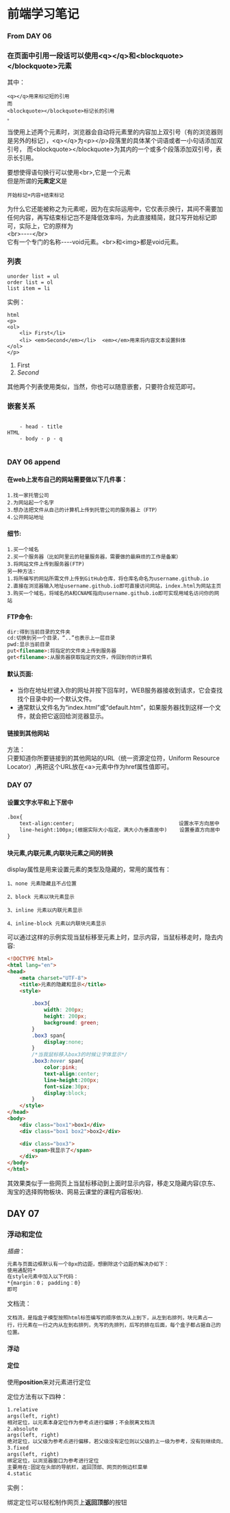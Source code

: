 # 前端学习笔记

### From DAY 06

### 在页面中引用一段话可以使用&#60;q&#62;&#60;/q&#62;和&#60;blockquote&#62;&#60;/blockquote&#62;元素
其中：
~~~
<q></q>用来标记短的引用
而
<blockquote></blockquote>标记长的引用
。
~~~
当使用上述两个元素时，浏览器会自动将元素里的内容加上双引号（有的浏览器则是另外的标记），&#60;q&#62;&#60;/q&#62;为&#60;p&#62;&#60;/p&#62;段落里的具体某个词语或者一小句话添加双引号，
而&#60;blockquote&#62;&#60;/blockquote&#62;为其内的一个或多个段落添加双引号，表示长引用。

要想使得语句换行可以使用&#60;br&#62;,它是一个元素  
但是所谓的**元素定义**是
~~~
开始标记+内容+结束标记
~~~
为什么它还能被称之为元素呢，因为在实际运用中，它仅表示换行，其间不需要加任何内容，再写结束标记岂不是降低效率吗，为此直接精简，就只写开始标记即可，实际上，它的原样为  
&#60;br&#62;----&#60;/br&#62;  
它有一个专门的名称----void元素。&#60;br&#62;和&#60;img&#62;都是void元素。


### 列表
~~~
unorder list = ul
order list = ol
list item = li
~~~

实例：
~~~
html
<p>
<ol>
    <li> First</li>
    <li> <em>Second</em></li>  <em></em>用来将内容文本设置斜体
</ol>
</p>
~~~
<p>
<ol>
    <li> First</li>
    <li> <em>Second</em></li>
</ol>

其他两个列表使用类似，当然，你也可以随意嵌套，只要符合规范即可。

### 嵌套关系
~~~
     
    - head - title
HTML
    - body - p - q
                      
~~~

### DAY 06 append

#### 在web上发布自己的网站需要做以下几件事：
~~~
1.找一家托管公司
2.为网站起一个名字
3.想办法把文件从自己的计算机上传到托管公司的服务器上（FTP）
4.公开网站地址
~~~

#### 细节:
```
1.买一个域名 
2.买一个服务器（比如阿里云的轻量服务器，需要做的最麻烦的工作是备案）
3.将网站文件上传到服务器(FTP)
另一种方法:
1.将所编写的网站所需文件上传到GitHub仓库，将仓库名命名为username.github.io
2.直接在浏览器输入地址username.github.io即可直接访问网站，index.html为网站主页
3.购买一个域名，将域名的A和CNAME指向username.github.io即可实现用域名访问你的网站
```
#### FTP命令:
```html
dir:得到当前目录的文件夹
cd:切换到另一个目录，“..”也表示上一层目录
pwd:显示当前目录
put<filename>:将指定的文件夹上传到服务器
get<filename>:从服务器获取指定的文件，传回到你的计算机
```
#### 默认页面:
- 当你在地址栏键入你的网址并按下回车时，WEB服务器接收到请求，它会查找找个目录中的一个默认文件。
- 通常默认文件名为“index.html”或“default.htm”，如果服务器找到这样一个文件，就会把它返回给浏览器显示。

#### 链接到其他网站
方法：  
只要知道你所要链接到的其他网站的URL（统一资源定位符，Uniform Resource Locator）,再把这个URL放在&#60;a&#62;元素中作为href属性值即可。

### DAY 07
#### 设置文字水平和上下居中
~~~html
.box{
    text-align:center;                                  设置水平方向居中
    line-height:100px;(根据实际大小指定，满大小为垂直居中)    设置垂直方向居中
}
~~~

#### 块元素,内联元素,内联块元素之间的转换

display属性是用来设置元素的类型及隐藏的，常用的属性有：
~~~
1、none 元素隐藏且不占位置

2、block 元素以块元素显示

3、inline 元素以内联元素显示

4、inline-block 元素以内联块元素显示
~~~
可以通过这样的示例实现当鼠标移至元素上时，显示内容，当鼠标移走时，隐去内容:
~~~html
<!DOCTYPE html>
<html lang="en">
<head>
    <meta charset="UTF-8">
    <title>元素的隐藏和显示</title>
    <style>
        
        .box3{
            width: 200px;
            height: 200px;
            background: green;
        }
        .box3 span{
            display:none;
        }
        /*当我鼠标移入box3的时候让字体显示*/
        .box3:hover span{
            color:pink;
            text-align:center;
            line-height:200px;
            font-size:30px;
            display:block;
        }
    </style>
</head>
<body>
    <div class="box1">box1</div>
    <div class="box1 box2">box2</div>

    <div class="box3">
        <span>我显示了</span>
    </div>
</body>
</html>
~~~
其效果类似于一些网页上当鼠标移动到上面时显示内容，移走又隐藏内容(京东、淘宝的选择购物板块、网易云课堂的课程内容板块).

## DAY 07

### 浮动和定位

*插曲*：

~~~~html
元素与页面边框默认有一个8px的边距，想删除这个边距的解决办如下：
使用通配符*
在style元素中加入以下代码：
*{margin：0； padding：0}
即可
~~~~

文档流：

~~~~
文档流，是指盒子模型按照html标签编写的顺序依次从上到下，从左到右排列，块元素占一行，行元素在一行之内从左到右排列，先写的先排列，后写的排在后面，每个盒子都占据自己的位置。
~~~~



#### 浮动



#### 定位

使用**position**来对元素进行定位

定位方法有以下四种：

~~~~html
1.relative 
args(left, right)
相对定位，以元素本身定位作为参考点进行偏移；不会脱离文档流
2.absolute 
args(left, right)
绝对定位，以父级为参考点进行偏移，若父级没有定位则以父级的上一级为参考，没有则继续向上寻找，直到找到body级；会脱离文档流，不占文档位置
3.fixed 
args(left, right)
绑定定位，以浏览器窗口为参考进行定位
主要用在:固定在头部的导航栏，返回顶部、网页的侧边栏菜单
4.static
~~~~

实例：

绑定定位可以轻松制作网页上**返回顶部**的按钮

